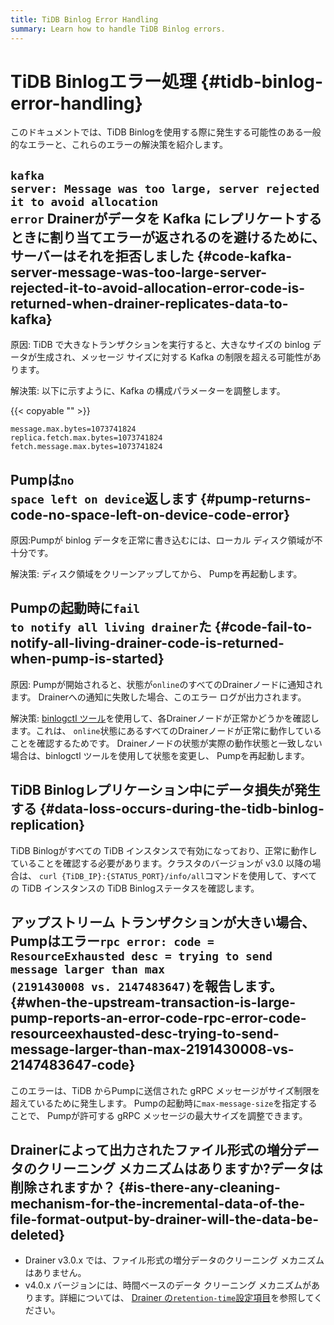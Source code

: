 ```yaml
---
title: TiDB Binlog Error Handling
summary: Learn how to handle TiDB Binlog errors.
---
```


# TiDB Binlogエラー処理 {#tidb-binlog-error-handling}

このドキュメントでは、TiDB Binlogを使用する際に発生する可能性のある一般的なエラーと、これらのエラーの解決策を紹介します。

## <code>kafka server: Message was too large, server rejected it to avoid allocation error</code> Drainerがデータを Kafka にレプリケートするときに割り当てエラーが返されるのを避けるために、サーバーはそれを拒否しました {#code-kafka-server-message-was-too-large-server-rejected-it-to-avoid-allocation-error-code-is-returned-when-drainer-replicates-data-to-kafka}

原因: TiDB で大きなトランザクションを実行すると、大きなサイズの binlog データが生成され、メッセージ サイズに対する Kafka の制限を超える可能性があります。

解決策: 以下に示すように、Kafka の構成パラメーターを調整します。

{{< copyable "" >}}

```
message.max.bytes=1073741824
replica.fetch.max.bytes=1073741824
fetch.message.max.bytes=1073741824
```

## Pumpは<code>no space left on device</code>返します {#pump-returns-code-no-space-left-on-device-code-error}

原因:Pumpが binlog データを正常に書き込むには、ローカル ディスク領域が不十分です。

解決策: ディスク領域をクリーンアップしてから、 Pumpを再起動します。

## Pumpの起動時に<code>fail to notify all living drainer</code>た {#code-fail-to-notify-all-living-drainer-code-is-returned-when-pump-is-started}

原因: Pumpが開始されると、状態が`online`のすべてのDrainerノードに通知されます。 Drainerへの通知に失敗した場合、このエラー ログが出力されます。

解決策: [binlogctl ツール](/tidb-binlog/binlog-control.md)を使用して、各Drainerノードが正常かどうかを確認します。これは、 `online`状態にあるすべてのDrainerノードが正常に動作していることを確認するためです。 Drainerノードの状態が実際の動作状態と一致しない場合は、binlogctl ツールを使用して状態を変更し、 Pumpを再起動します。

## TiDB Binlogレプリケーション中にデータ損失が発生する {#data-loss-occurs-during-the-tidb-binlog-replication}

TiDB Binlogがすべての TiDB インスタンスで有効になっており、正常に動作していることを確認する必要があります。クラスタのバージョンが v3.0 以降の場合は、 `curl {TiDB_IP}:{STATUS_PORT}/info/all`コマンドを使用して、すべての TiDB インスタンスの TiDB Binlogステータスを確認します。

## アップストリーム トランザクションが大きい場合、 Pumpはエラー<code>rpc error: code = ResourceExhausted desc = trying to send message larger than max (2191430008 vs. 2147483647)</code>を報告します。 {#when-the-upstream-transaction-is-large-pump-reports-an-error-code-rpc-error-code-resourceexhausted-desc-trying-to-send-message-larger-than-max-2191430008-vs-2147483647-code}

このエラーは、TiDB からPumpに送信された gRPC メッセージがサイズ制限を超えているために発生します。 Pumpの起動時に`max-message-size`を指定することで、 Pumpが許可する gRPC メッセージの最大サイズを調整できます。

## Drainerによって出力されたファイル形式の増分データのクリーニング メカニズムはありますか?データは削除されますか？ {#is-there-any-cleaning-mechanism-for-the-incremental-data-of-the-file-format-output-by-drainer-will-the-data-be-deleted}

-   Drainer v3.0.x では、ファイル形式の増分データのクリーニング メカニズムはありません。
-   v4.0.x バージョンには、時間ベースのデータ クリーニング メカニズムがあります。詳細については、 [Drainer の`retention-time`設定項目](https://github.com/pingcap/tidb-binlog/blob/v4.0.9/cmd/drainer/drainer.toml#L153)を参照してください。
